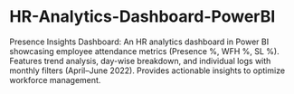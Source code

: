 # HR-Analytics-Dashboard-PowerBI
Presence Insights Dashboard: An HR analytics dashboard in Power BI showcasing employee attendance metrics (Presence %, WFH %, SL %). Features trend analysis, day-wise breakdown, and individual logs with monthly filters (April–June 2022). Provides actionable insights to optimize workforce management.
